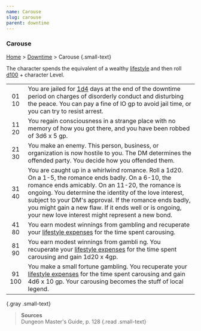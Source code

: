 ```yaml
---
name: Carouse
slug: carouse
parent: downtime
---
```

### Carouse
[Home](dm-operations-center) > [Downtime](downtime) > Carouse {.small-text}

The character spends the equivalent of a wealthy [lifestyle](lifestyle) and then roll [d100](/roll/1d100) + character Level.

|||
|:-:|---|
| 01 10 | You are jailed for [1d4](/roll/1d4) days at the end of the downtime period on charges of disorderly conduct and disturbing the peace. You can pay a fine of lO gp to avoid jail time, or you can try to resist arrest. |
| 11 20 | You regain consciousness in a strange place with no memory of how you got there, and you have been robbed of 3d6 x 5 gp. |
| 21 30 | You make an enemy. This person, business, or organization is now hostile to you. The DM determines the offended party. You decide how you offended them. |
| 31 40 | You are caught up in a whirlwind romance. Roll a 1d20. On a 1-5, the romance ends badly. On a 6-10, the romance ends amicably. On an 11-20, the romance is ongoing. You determine the identity of the love interest, subject to your DM's approval. If the romance ends badly, you might gain a new flaw. If it ends well or is ongoing, your new love interest might represent a new bond. |
| 41 80 | You earn modest winnings from gambling and recuperate your [lifestyle expenses](lifestyle-expenses) for the time spent carousing. 
| 81 90 | You earn modest winnings from gambli ng. You recuperate your [lifestyle expenses](lifestyle-expenses) for the time spent carousing and gain 1d20 x 4gp. 
| 91 100| You make a small fortune gambling. You recuperate your [lifestyle expenses](lifestyle-expenses) for the time spent carousing and gain 4d6 x 10 gp. Your carousing becomes the stuff of local legend. |
{.gray .small-text}

> **Sources** <br/>
> Dungeon Master's Guide, p. 128
{.read .small-text}